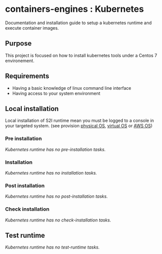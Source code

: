 # containers-engines : Kubernetes


Documentation and installation guide to setup a kubernetes runtime
and execute container images.


## Purpose

This project is focused on how to install kubernetes tools under
a Centos 7 environement.


## Requirements

- Having a basic knowledge of linux command line interface
- Having access to your system environment


## Local installation 

Local installation of S2I runtime mean you must be logged to a console in your
targeted system. (see provision [physical OS](System.md#physical-system), 
[virtual OS](System.md#virtual-system) or [AWS OS](System.md#aws-system))


### Pre installation

*Kubernetes runtime has no pre-installation tasks.*


### Installation

*Kubernetes runtime has no installation tasks.*


### Post installation

*Kubernetes runtime has no post-installation tasks.*


### Check installation

*Kubernetes runtime has no check-installation tasks.*


## Test runtime

*Kubernetes runtime has no test-runtime tasks.*

